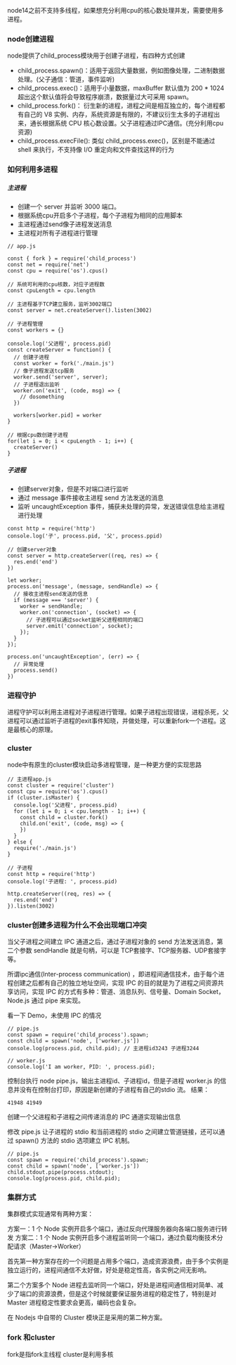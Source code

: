 node14之前不支持多线程，如果想充分利用cpu的核心数处理并发，需要使用多进程。

### node创建进程

node提供了child_process模块用于创建子进程，有四种方式创建

* child_process.spawn()：适用于返回大量数据，例如图像处理，二进制数据处理。(父子通信：管道，事件监听)
* child_process.exec()：适用于小量数据，maxBuffer 默认值为 200 * 1024 超出这个默认值将会导致程序崩溃，数据量过大可采用 spawn。
* child_process.fork()： 衍生新的进程，进程之间是相互独立的，每个进程都有自己的 V8 实例、内存，系统资源是有限的，不建议衍生太多的子进程出来，通长根据系统 CPU 核心数设置。父子进程通过IPC通信。(充分利用cpu资源)
* child_process.execFile(): 类似 child_process.exec()，区别是不能通过 shell 来执行，不支持像 I/O 重定向和文件查找这样的行为

### 如何利用多进程

##### 主进程

* 创建一个 server 并监听 3000 端口。
* 根据系统cpu开启多个子进程，每个子进程为相同的应用脚本
* 主进程通过send像子进程发送消息
* 主进程对所有子进程进行管理

``` 
// app.js

const { fork } = require('child_process')
const net = require('net')
const cpu = require('os').cpus()

// 系统可利用的cpu核数，对应子进程数
const cpuLength = cpu.length

// 主进程基于TCP建立服务，监听3002端口
const server = net.createServer().listen(3002)

// 子进程管理
const workers = {}

console.log('父进程', process.pid)
const createServer = function() {
  // 创建子进程
  const worker = fork('./main.js')
  // 像子进程发送tcp服务
  worker.send('server', server);
  // 子进程退出监听
  worker.on('exit', (code, msg) => {
    // dosomething
  })

  workers[worker.pid] = worker
}

// 根据cpu数创建子进程
for(let i = 0; i < cpuLength - 1; i++) {
  createServer()
}
```

##### 子进程

* 创建server对象，但是不对端口进行监听
* 通过 message 事件接收主进程 send 方法发送的消息
* 监听 uncaughtException 事件，捕获未处理的异常，发送错误信息给主进程进行处理

``` 
const http = require('http')
console.log('子', process.pid, '父', process.ppid)

// 创建server对象
const server = http.createServer((req, res) => {
  res.end('end')
})

let worker;
process.on('message', (message, sendHandle) => {
  // 接收主进程send发送的信息
  if (message === 'server') {
    worker = sendHandle;
    worker.on('connection', (socket) => {
      // 子进程可以通过socket监听父进程相同的端口
      server.emit('connection', socket);
    });
  }
});

process.on('uncaughtException', (err) => {
  // 异常处理
  process.send()
})
```

### 进程守护

进程守护可以利用主进程对子进程进行管理。如果子进程出现错误，进程杀死，父进程可以通过监听子进程的exit事件知晓，并做处理，可以重新fork一个进程。这是最核心的原理。

### cluster

node中有原生的cluster模块启动多进程管理，是一种更方便的实现思路

``` 
// 主进程app.js
const cluster = require('cluster')
const cpu = require('os').cpus()
if (cluster.isMaster) {
  console.log('父进程', process.pid)
  for (let i = 0; i < cpu.length - 1; i++) {
    const child = cluster.fork()
    child.on('exit', (code, msg) => {
    })
  }
} else {
  require('./main.js')
}
```

``` 
// 子进程
const http = require('http')
console.log('子进程: ', process.pid)

http.createServer((req, res) => {
  res.end('end')
}).listen(3002)
```

### cluster创建多进程为什么不会出现端口冲突

当父子进程之间建立 IPC 通道之后，通过子进程对象的 send 方法发送消息，第二个参数 sendHandle 就是句柄，可以是 TCP套接字、TCP服务器、UDP套接字等。

所谓ipc通信(Inter-process communication) ，即进程间通信技术，由于每个进程创建之后都有自己的独立地址空间，实现 IPC 的目的就是为了进程之间资源共享访问，实现 IPC 的方式有多种：管道、消息队列、信号量、Domain Socket，Node.js 通过 pipe 来实现。

看一下 Demo，未使用 IPC 的情况

``` 
// pipe.js
const spawn = require('child_process').spawn;
const child = spawn('node', ['worker.js'])
console.log(process.pid, child.pid); // 主进程id3243 子进程3244
```

``` 
// worker.js
console.log('I am worker, PID: ', process.pid);
```

控制台执行 node pipe.js，输出主进程id、子进程id，但是子进程 worker.js 的信息并没有在控制台打印，原因是新创建的子进程有自己的stdio 流。
结果：

``` 
41948 41949
```

创建一个父进程和子进程之间传递消息的 IPC 通道实现输出信息

修改 pipe.js 让子进程的 stdio 和当前进程的 stdio 之间建立管道链接，还可以通过 spawn() 方法的 stdio 选项建立 IPC 机制。

``` 
// pipe.js
const spawn = require('child_process').spawn;
const child = spawn('node', ['worker.js'])
child.stdout.pipe(process.stdout);
console.log(process.pid, child.pid);
```

### 集群方式

集群模式实现通常有两种方案：

方案一：1 个 Node 实例开启多个端口，通过反向代理服务器向各端口服务进行转发
方案二：1 个 Node 实例开启多个进程监听同一个端口，通过负载均衡技术分配请求（Master->Worker）

首先第一种方案存在的一个问题是占用多个端口，造成资源浪费，由于多个实例是独立运行的，进程间通信不太好做，好处是稳定性高，各实例之间无影响。

第二个方案多个 Node 进程去监听同一个端口，好处是进程间通信相对简单、减少了端口的资源浪费，但是这个时候就要保证服务进程的稳定性了，特别是对 Master 进程稳定性要求会更高，编码也会复杂。

在 Nodejs 中自带的 Cluster 模块正是采用的第二种方案。



### fork 和cluster

fork是指fork主线程
cluster是利用多核